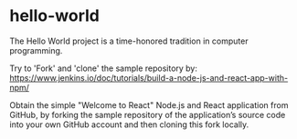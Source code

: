 # hello-world
The Hello World project is a time-honored tradition in computer programming.

Try to 'Fork' and 'clone' the sample repository by: https://www.jenkins.io/doc/tutorials/build-a-node-js-and-react-app-with-npm/

Obtain the simple "Welcome to React" Node.js and React application from GitHub, 
by forking the sample repository of the application’s source code into your own GitHub account and then cloning this fork locally.
